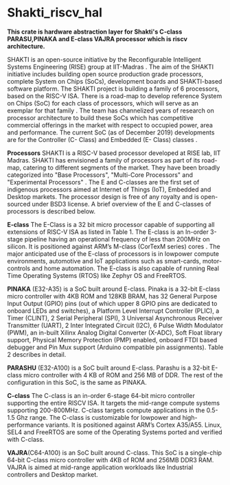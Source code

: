 # Shakti_riscv_hal
****This crate is hardware abstraction layer for Shakti's C-class PARASU,PINAKA and E-class VAJRA processor which is riscv architecture.****


SHAKTI is an open-source initiative by the Reconfigurable Intelligent Systems Engineering (RISE)
group at IIT-Madras . The aim of the SHAKTI initiative includes building open source
production grade processors, complete System on Chips (SoCs), development boards
and SHAKTI-based software platform. The SHAKTI project is building a family of 6
processors, based on the RISC-V ISA. There is a road-map to develop reference
System on Chips (SoC) for each class of processors, which will serve as an exemplar for
that family . The team has channelized years of research on processor architecture to
build these SoCs which has competitive commercial offerings in the market with respect
to occupied power, area and performance. The current SoC (as of December 2019)
developments are for the Controller (C- Class)  and Embedded (E- Class) classes .

**Processors**
SHAKTI is a RISC-V based processor developed at RISE lab, IIT Madras. SHAKTI
has envisioned a family of processors as part of its road-map, catering to different segments
of the market. They have been broadly categorized into "Base Processors", "Multi-Core
Processors" and "Experimental Processors" . The E and C-classes are the first set
of indigenous processors aimed at Internet of Things (IoT), Embedded and Desktop
markets. The processor design is free of any royalty and is open-sourced under BSD3 license. A brief overview of the E and C-classes of processors is described below.

**E-class**
The E-Class  is a 32 bit micro processor capable of supporting all extensions of RISC-V
ISA as listed in Table 1. The E-class is an In-order 3-stage pipeline having an operational
frequency of less than 200MHz on silicon. It is positioned against ARM’s M-class (CorTexM series) cores . The major anticipated use of the E-class of processors is in lowpower compute environments, automotive and IoT applications such as smart-cards,
motor-controls and home automation. The E-class is also capable of running Real Time
Operating Systems (RTOS) like Zephyr OS  and FreeRTOS.

**PINAKA** (E32-A35) is a SoC built around E-class. Pinaka is a 32-bit E-class micro
controller with 4KB ROM and 128KB BRAM, has 32 General Purpose Input Output (GPIO)
pins (out of which upper 8 GPIO pins are dedicated to onboard LEDs and switches), a
Platform Level Interrupt Controller (PLIC), a Timer (CLINT), 2 Serial Peripheral (SPI), 3
Universal Asynchronous Receiver Transmitter (UART), 2 Inter Integrated Circuit (I2C),
6 Pulse Width Modulator (PWM), an in-built Xilinx Analog Digital Converter (X-ADC),
Soft Float library support, Physical Memory Protection (PMP) enabled, onboard FTDI
based debugger and Pin Mux support (Arduino compatible pin assignments). Table 2
describes in detail.

**PARASHU** (E32-A100) is a SoC built around E-class. Parashu is a 32-bit E-class
micro controller with 4 KB of ROM and 256 MB of DDR. The rest of the configuration in
this SoC, is the same as PINAKA.

**C-class**
The C-class  is an in-order 6-stage 64-bit micro controller supporting the entire RISCV ISA. It targets the mid-range compute systems supporting 200-800MHz. C-class targets
compute applications in the 0.5-1.5 Ghz range. The C-class is customizable for lowpower and high-performance variants. It is positioned against ARM’s Cortex A35/A55.
Linux, SEL4 and FreeRTOS are some of the Operating Systems ported and verified with
C-class.

**VAJRA**(C64-A100) is an SoC built around C-class. This SoC is a single-chip 64-bit
C-class micro controller with 4KB of ROM and 256MB DDR3 RAM. VAJRA is aimed at mid-range application workloads
like Industrial controllers and Desktop market.
